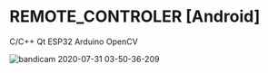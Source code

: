 # REMOTE_CONTROLER [Android]
C/C++ Qt ESP32 Arduino OpenCV


![bandicam 2020-07-31 03-50-36-209](https://github.com/werasaimon/Robot-Remote_Control/blob/main/img/joystik.jpg)
